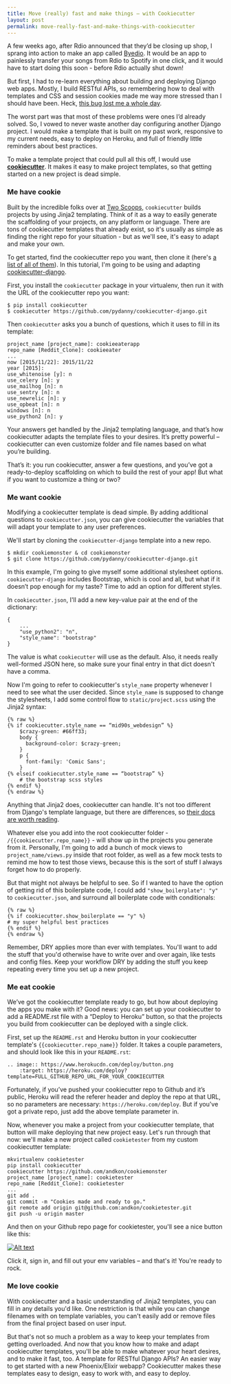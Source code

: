 ```yaml
---
title: Move (really) fast and make things – with Cookiecutter
layout: post
permalink: move-really-fast-and-make-things-with-cookiecutter
---
```

A few weeks ago, after Rdio announced that they’d be closing up shop, I sprang into action to make an app called [Byedio](https://www.byedio.com). It would be an app to painlessly transfer your songs from Rdio to Spotify in one click, and it would have to start doing this soon - before Rdio actually shut down!

But first, I had to re-learn everything about building and deploying Django web apps. Mostly, I build RESTful APIs, so remembering how to deal with templates and CSS and session cookies made me way more stressed than I should have been. Heck, [this bug lost me a whole day](http://stackoverflow.com/questions/33822612/custom-django-authentication-backend-doesnt-log-user-in-first-time-but-works-s). 

The worst part was that most of these problems were ones I’d already solved. So, I vowed to never waste another day configuring another Django project. I would make a template that is built on my past work, responsive to my current needs, easy to deploy on Heroku, and full of friendly little reminders about best practices.

To make a template project that could pull all this off, I would use **[cookiecutter](https://github.com/audreyr/cookiecutter)**. It makes it easy to make project templates, so that getting started on a new project is dead simple.

### Me have cookie
Built by the incredible folks over at [Two Scoops](https://www.twoscoopspress.com/), `cookiecutter` builds projects by using Jinja2 templating. Think of it as a way to easily generate the scaffolding of your projects, on any platform or language. There are tons of cookiecutter templates that already exist, so it's usually as simple as finding the right repo for your situation - but as we'll see, it's easy to adapt and make your own.

To get started, find the cookiecutter repo you want, then clone it (here's [a list of all of them](https://github.com/audreyr/cookiecutter#available-cookiecutters)). In this tutorial, I'm going to be using and adapting [cookiecutter-django](https://github.com/pydanny/cookiecutter-django).

First, you install the `cookiecutter` package in your virtualenv, then run it with the URL of the cookiecutter repo you want:
```
$ pip install cookiecutter
$ cookiecutter https://github.com/pydanny/cookiecutter-django.git
```
Then `cookiecutter` asks you a bunch of questions, which it uses to fill in its template:
```
project_name [project_name]: cookieeaterapp
repo_name [Reddit_Clone]: cookieeater
...
now [2015/11/22]: 2015/11/22
year [2015]:
use_whitenoise [y]: n
use_celery [n]: y
use_mailhog [n]: n
use_sentry [n]: n
use_newrelic [n]: y
use_opbeat [n]: n
windows [n]: n
use_python2 [n]: y
```
Your answers get handled by the Jinja2 templating language, and that’s how cookiecutter adapts the template files to your desires. It’s pretty powerful – cookiecutter can even customize folder and file names based on what you’re building.

That’s it: you run cookiecutter, answer a few questions, and you’ve got a ready-to-deploy scaffolding on which to build the rest of your app! But what if you want to customize a thing or two?

### Me want cookie
Modifying a cookiecutter template is dead simple. By adding additional questions to `cookiecutter.json`, you can give cookiecutter the variables that will adapt your template to any user preferences.

We'll start by cloning the `cookiecutter-django` template into a new repo.
```
$ mkdir cookiemonster & cd cookiemonster
$ git clone https://github.com/pydanny/cookiecutter-django.git
```

In this example, I'm going to give myself some additional stylesheet options. `cookiecutter-django` includes Bootstrap, which is cool and all, but what if it doesn’t pop enough for my taste? Time to add an option for different styles.

In `cookiecutter.json`, I'll add a new key-value pair at the end of the dictionary:
```
{
	...
	"use_python2": "n",
    "style_name": "bootstrap"
}
```
The value is what `cookiecutter` will use as the default. Also, it needs really well-formed JSON here, so make sure your final entry in that dict doesn't have a comma.

Now I'm going to refer to cookiecutter's `style_name` property whenever I need to see what the user decided. Since `style_name` is supposed to change the stylesheets, I add some control flow to `static/project.scss` using the Jinja2 syntax:
```
{% raw %}
{% if cookiecutter.style_name == “mid90s_webdesign” %}
	$crazy-green: #66ff33;
	body {
	  background-color: $crazy-green;
	}
	p {
	  font-family: 'Comic Sans';
	}
{% elseif cookiecutter.style_name == “bootstrap” %}
	# the bootstrap scss styles
{% endif %}
{% endraw %}
```
Anything that Jinja2 does, cookiecutter can handle. It's not too different from Django's template language, but there are differences, so [their docs are worth reading](http://jinja.pocoo.org/docs/dev/).

Whatever else you add into the root cookiecutter folder - `/{{cookiecutter.repo_name}}` - will show up in the projects you generate from it. Personally, I'm going to add a bunch of mock views to `project_name/views.py` inside that root folder, as well as a few mock tests to remind me how to test those views, because this is the sort of stuff I always forget how to do properly.

But that might not always be helpful to see. So if I wanted to have the option of getting rid of this boilerplate code, I could add `"show_boilerplate": "y"` to `cookiecutter.json`, and surround all boilerplate code with conditionals:
```
{% raw %}
{% if cookiecutter.show_boilerplate == "y" %}
# my super helpful best practices
{% endif %}
{% endraw %}
```

Remember, DRY applies more than ever with templates. You'll want to add the stuff that you'd otherwise have to write over and over again, like tests and config files. Keep your workflow DRY by adding the stuff you keep repeating every time you set up a new project.

### Me eat cookie
We’ve got the cookiecutter template ready to go, but how about deploying the apps you make with it? Good news: you can set up your cookiecutter to add a README.rst file with a “Deploy to Heroku” button, so that the projects you build from cookiecutter can be deployed with a single click.

First, set up the `README.rst` and Heroku button in your cookiecutter template's `{{cookiecutter.repo_name}}` folder. It takes a couple parameters, and should look like this in your `README.rst`:
```
.. image:: https://www.herokucdn.com/deploy/button.png
    :target: https://heroku.com/deploy?template=FULL_GITHUB_REPO_URL_FOR_YOUR_COOKIECUTTER

```
Fortunately, if you’ve pushed your cookiecutter repo to Github and it’s public, Heroku will read the referer header and deploy the repo at that URL, so no parameters are necessary: `https://heroku.com/deploy`. But if you've got a private repo, just add the above template parameter in.

Now, whenever you make a project from your cookiecutter template, that button will make deploying that new project easy. Let's run through that now: we'll make a new project called `cookietester` from my custom cookiecutter template:
```
mkvirtualenv cookietester
pip install cookiecutter
cookiecutter https://github.com/andkon/cookiemonster
project_name [project_name]: cookietester
repo_name [Reddit_Clone]: cookietester
...
git add .
git commit -m "Cookies made and ready to go."
git remote add origin git@github.com:andkon/cookietester.git
git push -u origin master
```
And then on your Github repo page for cookietester, you'll see a nice button like this:

[![Alt text](https://www.herokucdn.com/deploy/button.png)](https://heroku.com/deploy?template=https://github.com/andkon/cookietester)

Click it, sign in, and fill out your env variables – and that's it! You're ready to rock.

### Me love cookie
With cookiecutter and a basic understanding of Jinja2 templates, you can fill in any details you'd like. One restriction is that while you can change filenames with on template variables, you can't easily add or remove files from the final project based on user input.

But that's not so much a problem as a way to keep your templates from getting overloaded. And now that you know how to make and adapt cookiecutter templates, you'll be able to make whatever your heart desires, and to make it fast, too. A template for RESTful Django APIs? An easier way to get started with a new Phoenix/Elixir webapp? Cookiecutter makes these templates easy to design, easy to work with, and easy to deploy.